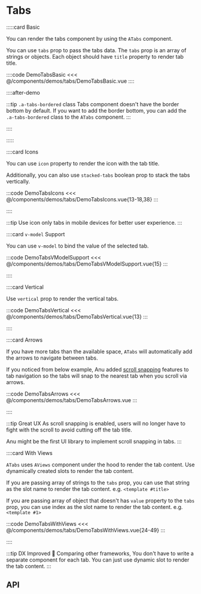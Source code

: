 <script lang="ts" setup>
import tabApi from '@anu/component-meta/ATab.json';
import tabsApi from '@anu/component-meta/ATabs.json';
</script>

# Tabs

<!-- 👉 Basic -->
:::::card Basic

You can render the tabs component by using the `ATabs` component.

You can use `tabs` prop to pass the tabs data. The `tabs` prop is an array of strings or objects. Each object should have `title` property to render tab title.

::::code DemoTabsBasic
<<< @/components/demos/tabs/DemoTabsBasic.vue
::::

::::after-demo

:::tip `.a-tabs-bordered` class
Tabs component doesn't have the border bottom by default. If you want to add the border bottom, you can add the `.a-tabs-bordered` class to the `ATabs` component.
:::

::::

:::::

<!-- 👉 Icons -->
::::card Icons

You can use `icon` property to render the icon with the tab title.

Additionally, you can also use `stacked-tabs` boolean prop to stack the tabs vertically.

:::code DemoTabsIcons
<<< @/components/demos/tabs/DemoTabsIcons.vue{13-18,38}
:::

::::

:::tip
Use icon only tabs in mobile devices for better user experience.
:::

<!-- 👉 `v-model` Support -->
::::card `v-model` Support

You can use `v-model` to bind the value of the selected tab.

:::code DemoTabsVModelSupport
<<< @/components/demos/tabs/DemoTabsVModelSupport.vue{15}
:::

::::

<!-- 👉 Vertical -->
::::card Vertical

Use `vertical` prop to render the vertical tabs.

:::code DemoTabsVertical
<<< @/components/demos/tabs/DemoTabsVertical.vue{13}
:::

::::

<!-- 👉 Arrows -->
::::card Arrows

If you have more tabs than the available space, `ATabs` will automatically add the arrows to navigate between tabs.

If you noticed from below example, Anu added [scroll snapping](https://developer.mozilla.org/en-US/docs/Web/CSS/CSS_Scroll_Snap/Basic_concepts) features to tab navigation so the tabs will snap to the nearest tab when you scroll via arrows.

:::code DemoTabsArrows
<<< @/components/demos/tabs/DemoTabsArrows.vue
:::

::::

:::tip Great UX
As scroll snapping is enabled, users will no longer have to fight with the scroll to avoid cutting off the tab title.

Anu might be the first UI library to implement scroll snapping in tabs. <i class="i-fluent-emoji-sparkles"></i>
:::

<!-- 👉 With Views -->
::::card With Views

`ATabs` uses `AViews` component under the hood to render the tab content. Use dynamically created slots to render the tab content.

If you are passing array of strings to the `tabs` prop, you can use that string as the slot name to render the tab content. e.g. `<template #title>`

If you are passing array of object that doesn't has `value` property to the `tabs` prop, you can use index as the slot name to render the tab content. e.g. `<template #1>`

:::code DemoTabsWithViews
<<< @/components/demos/tabs/DemoTabsWithViews.vue{24-49}
:::

::::

:::tip DX Improved 🚀
Comparing other frameworks, You don't have to write a separate component for each tab. You can just use dynamic slot to render the tab content.
:::

<!-- 👉 Dynamic Tabs -->
<!-- ::::card Dynamic Tabs

description

:::code DemoTabsDynamicTabs
<<< @/components/demos/tabs/DemoTabsDynamicTabs.vue
:::

:::: -->

<!-- 👉 API -->
## API

<Api title="Tabs" :api="tabsApi" class="mb-8"></Api>
<Api title="Tab" :api="tabApi"></Api>
